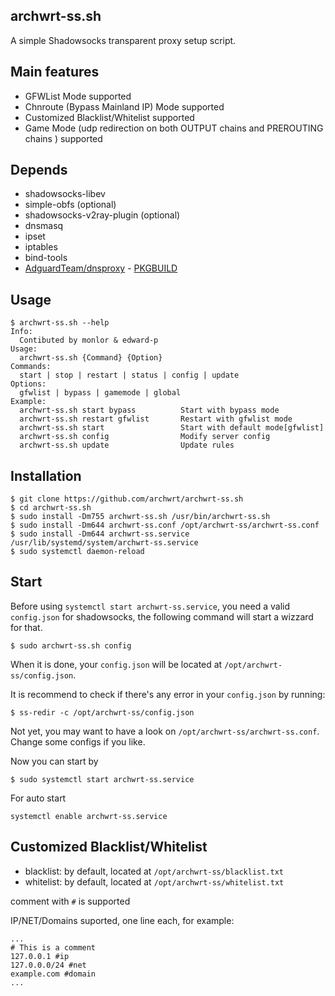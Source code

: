 archwrt-ss.sh
---

A simple Shadowsocks transparent proxy setup script.

## Main features

* GFWList Mode supported
* Chnroute (Bypass Mainland IP) Mode supported
* Customized Blacklist/Whitelist supported
* Game Mode (udp redirection on both OUTPUT chains and PREROUTING chains ) supported

## Depends

* shadowsocks-libev
* simple-obfs (optional)
* shadowsocks-v2ray-plugin (optional)
* dnsmasq
* ipset
* iptables
* bind-tools
* [AdguardTeam/dnsproxy](https://github.com/AdguardTeam/dnsproxy) - [PKGBUILD](https://github.com/archwrt/repo/tree/master/archwrt/dnsproxy)



## Usage

```
$ archwrt-ss.sh --help
Info:
  Contibuted by monlor & edward-p
Usage:
  archwrt-ss.sh {Command} {Option}
Commands:
  start | stop | restart | status | config | update
Options:
  gfwlist | bypass | gamemode | global
Example:
  archwrt-ss.sh start bypass          Start with bypass mode
  archwrt-ss.sh restart gfwlist       Restart with gfwlist mode
  archwrt-ss.sh start                 Start with default mode[gfwlist]
  archwrt-ss.sh config                Modify server config
  archwrt-ss.sh update                Update rules
```

## Installation

```
$ git clone https://github.com/archwrt/archwrt-ss.sh
$ cd archwrt-ss.sh
$ sudo install -Dm755 archwrt-ss.sh /usr/bin/archwrt-ss.sh
$ sudo install -Dm644 archwrt-ss.conf /opt/archwrt-ss/archwrt-ss.conf
$ sudo install -Dm644 archwrt-ss.service /usr/lib/systemd/system/archwrt-ss.service
$ sudo systemctl daemon-reload
```

## Start

Before using `systemctl start archwrt-ss.service`, you need a valid `config.json` for shadowsocks, the following command will start a wizzard for that.

```
$ sudo archwrt-ss.sh config
```

When it is done, your `config.json` will be located at `/opt/archwrt-ss/config.json`.

It is recommend to check if there's any error in your `config.json` by running:

```
$ ss-redir -c /opt/archwrt-ss/config.json
```

Not yet, you may want to have a look on `/opt/archwrt-ss/archwrt-ss.conf`. Change some configs if you like.

Now you can start by

```
$ sudo systemctl start archwrt-ss.service
```

For auto start

```
systemctl enable archwrt-ss.service
```

## Customized Blacklist/Whitelist

- blacklist: by default, located at `/opt/archwrt-ss/blacklist.txt` 
- whitelist: by default, located at `/opt/archwrt-ss/whitelist.txt` 

comment with `#` is supported

IP/NET/Domains suported, one line each, for example:

```
...
# This is a comment
127.0.0.1 #ip
127.0.0.0/24 #net
example.com #domain
...
```
